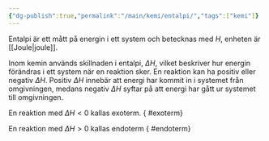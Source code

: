 ```yaml
---
{"dg-publish":true,"permalink":"/main/kemi/entalpi/","tags":["kemi"]}
---
```


Entalpi är ett mått på energin i ett system och betecknas med $H$, enheten är [[Joule\|joule]].

Inom kemin används skillnaden i entalpi, $\Delta H$, vilket beskriver hur energin förändras i ett system när en reaktion sker.
En reaktion kan ha positiv eller negativ $\Delta H$. Positiv $\Delta H$ innebär att energi har kommit in i systemet från omgivningen, medans negativ $\Delta H$ syftar på att energi har gått ur systemet till omgivningen.

En reaktion med $\Delta H<0$ kallas exoterm.
{ #exoterm}


En reaktion med $\Delta H>0$ kallas endoterm
{ #endoterm}
